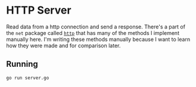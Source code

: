 # HTTP Server

Read data from a http connection and send a response. There's a part of the `net` package called [`http`](http://golang.org/src/pkg/net/http/) that has many of the methods I implement manually here. I'm writing these methods manually because I want to learn how they were made and for comparison later.

## Running

```
go run server.go
```

